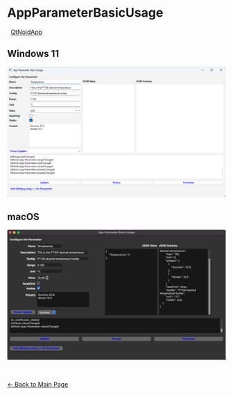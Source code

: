 # AppParameterBasicUsage

&nbsp;
[QtNoidApp](../QtNoidApp.md)
&nbsp;

## Windows 11
![AppParameterBasicUsage-Win11](AppParameterBasicUsage-Win11.png)

## macOS
![AppParameterBasicUsage-macOS](AppParameterBasicUsage-macOS.png)



&nbsp;

[← Back to Main Page](./../../README.md)
